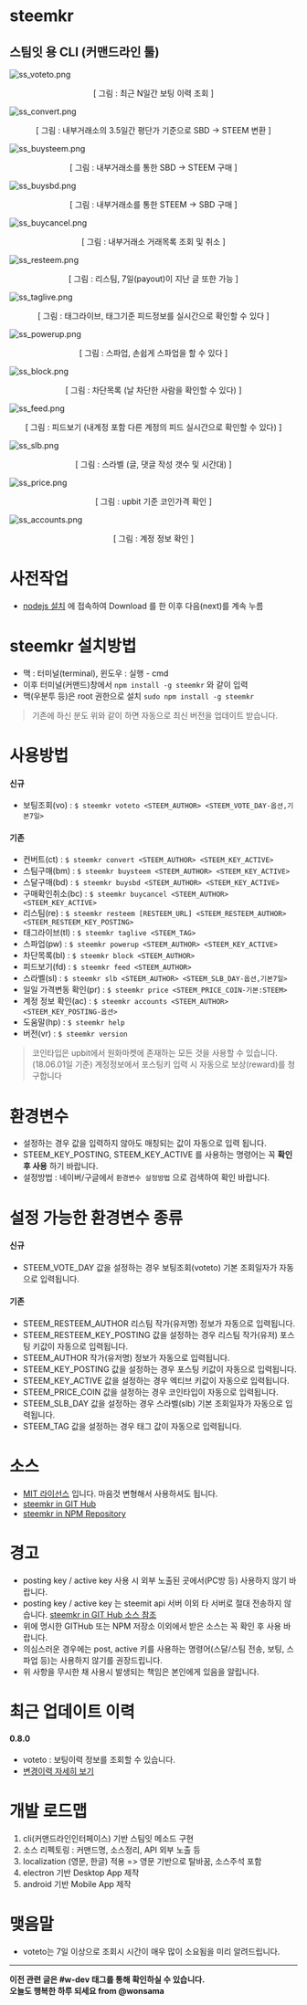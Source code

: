 # steemkr

## 스팀잇 용 CLI (커맨드라인 툴)

![ss_voteto.png](https://raw.githubusercontent.com/wonsama/steemkr/master/images/ss_voteto.png)
<center>[ 그림 : 최근 N일간 보팅 이력 조회 ]</center>

![ss_convert.png](https://raw.githubusercontent.com/wonsama/steemkr/master/images/ss_convert.png)
<center>[ 그림 : 내부거래소의 3.5일간 평단가 기준으로 SBD -> STEEM 변환 ]</center>

![ss_buysteem.png](https://raw.githubusercontent.com/wonsama/steemkr/master/images/ss_buysteem.png)
<center>[ 그림 : 내부거래소를 통한 SBD -> STEEM 구매 ]</center>

![ss_buysbd.png](https://raw.githubusercontent.com/wonsama/steemkr/master/images/ss_buysbd.png)
<center>[ 그림 : 내부거래소를 통한 STEEM -> SBD 구매 ]</center>

![ss_buycancel.png](https://raw.githubusercontent.com/wonsama/steemkr/master/images/ss_buycancel.png)
<center>[ 그림 : 내부거래소 거래목록 조회 및 취소 ]</center>

![ss_resteem.png](https://raw.githubusercontent.com/wonsama/steemkr/master/images/ss_resteem.png)
<center>[ 그림 : 리스팀, 7일(payout)이 지난 글 또한 가능 ]</center>

![ss_taglive.png](https://raw.githubusercontent.com/wonsama/steemkr/master/images/ss_taglive.png)
<center>[ 그림 : 태그라이브, 태그기준 피드정보를 실시간으로 확인할 수 있다 ]</center>

![ss_powerup.png](https://raw.githubusercontent.com/wonsama/steemkr/master/images/ss_powerup.png)
<center>[ 그림 : 스파업, 손쉽게 스파업을 할 수 있다 ]</center>

![ss_block.png](https://raw.githubusercontent.com/wonsama/steemkr/master/images/ss_block.png)
<center>[ 그림 : 차단목록 (날 차단한 사람을 확인할 수 있다) ]</center>

![ss_feed.png](https://raw.githubusercontent.com/wonsama/steemkr/master/images/ss_feed.png)
<center>[ 그림 : 피드보기 (내계정 포함 다른 계정의 피드 실시간으로 확인할 수 있다) ]</center>

![ss_slb.png](https://raw.githubusercontent.com/wonsama/steemkr/master/images/ss_slb.png)
<center>[ 그림 : 스라벨 (글, 댓글 작성 갯수 및 시간대) ]</center>

![ss_price.png](https://raw.githubusercontent.com/wonsama/steemkr/master/images/ss_price.png)
<center>[ 그림 : upbit 기준 코인가격 확인 ]</center>

![ss_accounts.png](https://raw.githubusercontent.com/wonsama/steemkr/master/images/ss_accounts.png)
<center>[ 그림 : 계정 정보 확인 ]</center>

# 사전작업

* [nodejs 설치](https://nodejs.org/) 에 접속하여 Download 를 한 이후 다음(next)를 계속 누름

# steemkr 설치방법

* 맥 : 터미널(terminal), 윈도우 : 실행 - cmd
* 이후 터미널(커맨드)창에서 `npm install -g steemkr` 와 같이 입력
* 맥(우분투 등)은 root 권한으로 설치 `sudo npm install -g steemkr`

> 기존에 하신 분도 위와 같이 하면 자동으로 최신 버전을 업데이트 받습니다.

# 사용방법

#### 신규

* 보팅조회(vo) : `$ steemkr voteto <STEEM_AUTHOR> <STEEM_VOTE_DAY-옵션,기본7일>`

#### 기존

* 컨버트(ct) : `$ steemkr convert <STEEM_AUTHOR> <STEEM_KEY_ACTIVE>`
* 스팀구매(bm) : `$ steemkr buysteem <STEEM_AUTHOR> <STEEM_KEY_ACTIVE>`
* 스달구매(bd) : `$ steemkr buysbd <STEEM_AUTHOR> <STEEM_KEY_ACTIVE>`
* 구매확인취소(bc) : `$ steemkr buycancel <STEEM_AUTHOR> <STEEM_KEY_ACTIVE>`
* 리스팀(re) : `$ steemkr resteem [RESTEEM_URL] <STEEM_RESTEEM_AUTHOR> <STEEM_RESTEEM_KEY_POSTING>`
* 태그라이브(tl) : `$ steemkr taglive <STEEM_TAG>`
* 스파업(pw) : `$ steemkr powerup <STEEM_AUTHOR> <STEEM_KEY_ACTIVE>`
* 차단목록(bl) : `$ steemkr block <STEEM_AUTHOR>`
* 피드보기(fd) : `$ steemkr feed <STEEM_AUTHOR>`
* 스라벨(sl) : `$ steemkr slb <STEEM_AUTHOR> <STEEM_SLB_DAY-옵션,기본7일>`
* 일일 가격변동 확인(pr) : `$ steemkr price <STEEM_PRICE_COIN-기본:STEEM>`
* 계정 정보 확인(ac) : `$ steemkr accounts <STEEM_AUTHOR> <STEEM_KEY_POSTING-옵션>`
* 도움말(hp) : `$ steemkr help`
* 버전(vr) : `$ steemkr version`

> 코인타입은 upbit에서 원화마켓에 존재하는 모든 것을 사용할 수 있습니다. (18.06.01일 기준)
> 계정정보에서 포스팅키 입력 시 자동으로 보상(reward)를 청구합니다

# 환경변수

* 설정하는 경우 값을 입력하지 않아도 매칭되는 값이 자동으로 입력 됩니다.
* STEEM_KEY_POSTING, STEEM_KEY_ACTIVE 를 사용하는 명령어는 꼭 __확인 후 사용__ 하기 바랍니다.
* 설정방법 : 네이버/구글에서 `환경변수 설정방법` 으로 검색하여 확인 바랍니다.

# 설정 가능한 환경변수 종류

#### 신규

* STEEM_VOTE_DAY 값을 설정하는 경우 보팅조회(voteto) 기본 조회일자가 자동으로 입력됩니다.

#### 기존

* STEEM_RESTEEM_AUTHOR 리스팀 작가(유저명) 정보가 자동으로 입력됩니다.
* STEEM_RESTEEM_KEY_POSTING 값을 설정하는 경우 리스팀 작가(유저) 포스팅 키값이 자동으로 입력됩니다.
* STEEM_AUTHOR 작가(유저명) 정보가 자동으로 입력됩니다.
* STEEM_KEY_POSTING 값을 설정하는 경우 포스팅 키값이 자동으로 입력됩니다.
* STEEM_KEY_ACTIVE 값을 설정하는 경우 엑티브 키값이 자동으로 입력됩니다.
* STEEM_PRICE_COIN 값을 설정하는 경우 코인타입이 자동으로 입력됩니다.
* STEEM_SLB_DAY 값을 설정하는 경우 스라벨(slb) 기본 조회일자가 자동으로 입력됩니다.
* STEEM_TAG 값을 설정하는 경우 태그 값이 자동으로 입력됩니다. 

# 소스

* [MIT 라이선스](https://ko.wikipedia.org/wiki/MIT_%ED%97%88%EA%B0%80%EC%84%9C) 입니다. 마음것 변형해서 사용하셔도 됩니다.
* [steemkr in GIT Hub](https://github.com/wonsama/steemkr)
* [steemkr in NPM Repository](https://www.npmjs.com/package/steemkr)

# 경고

* posting key / active key 사용 시 외부 노출된 곳에서(PC방 등) 사용하지 않기 바랍니다.
* posting key / active key 는 steemit api 서버 이외 타 서버로 절대 전송하지 않습니다. [steemkr in GIT Hub 소스 참조](https://github.com/wonsama/steemkr)
* 위에 명시한 GITHub 또는 NPM 저장소 이외에서 받은 소스는 꼭 확인 후 사용 바랍니다.
* 의심스러운 경우에는 post, active 키를 사용하는 명령어(스달/스팀 전송, 보팅, 스파업 등)는 사용하지 않기를 권장드립니다.
* 위 사항을 무시한 채 사용시 발생되는 책임은 본인에게 있음을 알립니다.

# 최근 업데이트 이력

#### 0.8.0

* voteto : 보팅이력 정보를 조회할 수 있습니다.
* [변경이력 자세히 보기](https://raw.githubusercontent.com/wonsama/steemkr/master/HISTORY.md)

# 개발 로드맵

1. cli(커맨드라인인터페이스) 기반 스팀잇 메소드 구현
1. 소스 리펙토링 : 커맨드명, 소스정리, API 외부 노출 등
1. localization (영문, 한글) 적용 => 영문 기반으로 탈바꿈, 소스주석 포함
1. electron 기반 Desktop App 제작
1. android 기반 Mobile App 제작 

# 맺음말

* voteto는 7일 이상으로 조회시 시간이 매우 많이 소요됨을 미리 알려드립니다.

---

<div class='text-right'>
<strong>이전 관련 글은 #w-dev 태그를 통해 확인하실 수 있습니다. </strong>
<br>
<strong>오늘도 행복한 하루 되세요 from @wonsama</strong>
</div>